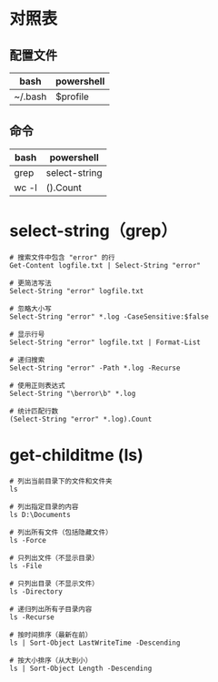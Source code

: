# 对照表
## 配置文件

| bash    | powershell |
| ------- | ---------- |
| ~/.bash | $profile   |



## 命令

| bash  | powershell    |
| ----- | ------------- |
| grep  | select-string |
| wc -l | ().Count      |

# select-string（grep）
```
# 搜索文件中包含 "error" 的行
Get-Content logfile.txt | Select-String "error"

# 更简洁写法
Select-String "error" logfile.txt

# 忽略大小写
Select-String "error" *.log -CaseSensitive:$false

# 显示行号
Select-String "error" logfile.txt | Format-List

# 递归搜索
Select-String "error" -Path *.log -Recurse

# 使用正则表达式
Select-String "\berror\b" *.log

# 统计匹配行数
(Select-String "error" *.log).Count
```
# get-childitme (ls)
```
# 列出当前目录下的文件和文件夹
ls

# 列出指定目录的内容
ls D:\Documents

# 列出所有文件（包括隐藏文件）
ls -Force

# 只列出文件（不显示目录）
ls -File

# 只列出目录（不显示文件）
ls -Directory

# 递归列出所有子目录内容
ls -Recurse

# 按时间排序（最新在前）
ls | Sort-Object LastWriteTime -Descending

# 按大小排序（从大到小）
ls | Sort-Object Length -Descending
```